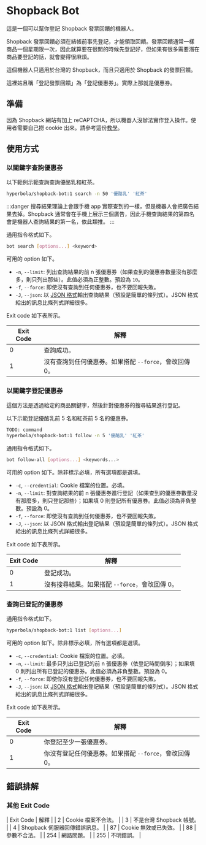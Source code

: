 # Shopback Bot

這是一個可以幫你登記 Shopback 發票回饋的機器人。

Shopback 發票回饋必須在結帳前事先登記，才能領取回饋。發票回饋通常一樣商品一個星期限一次，因此就算要在很閒的時候先登記好，但如果有很多需要潛在商品要登記的話，就會變得很麻煩。

這個機器人只適用於台灣的 Shopback，而且只適用於 Shopback 的發票回饋。

這裡姑且稱「登記發票回饋」為「登記優惠券」。實際上那就是優惠券。

## 準備

因為 Shopback 網站有加上 reCAPTCHA，所以機器人沒辦法實作登入操作。使用者需要自己撈 cookie 出來。請參考這份[教學](/docs/get-cookie.md)。

## 使用方式

### 以關鍵字查詢優惠券

以下範例示範查詢查詢優酪乳和紅茶。

```sh
hyperbola/shopback-bot:1 search -n 50 '優酪乳' '紅茶'
```

:::danger
搜尋結果理論上會跟手機 app 實際查到的一樣，但是機器人會把廣告結果去掉。Shopback 通常會在手機上展示三個廣告，因此手機查詢結果的第四名會是機器人查詢結果的第一名，依此類推。
:::

通用指令格式如下。

```sh
bot search [options...] <keyword>
```

可用的 option 如下。

- `-n`, `--limit`: 列出查詢結果的前 n 張優惠券（如果查到的優惠券數量沒有那麼多，則只列出那些）。此值必須為正整數。預設為 `10`。
- `-f`, `--force`: 即使沒有查詢到任何優惠券，也不要回報失敗。
- `-J`, `--json`: 以 [JSON 格式](/docs/response.md)輸出查詢結果（預設是簡單的條列式）。JSON 格式給出的訊息比條列式詳細很多。

Exit code 如下表所示。

| Exit Code | 解釋 |
| --------- | --- |
| 0         | 查詢成功。 |
| 1         | 沒有查詢到任何優惠券。如果搭配 `--force`，會改回傳 0。 |

### 以關鍵字登記優惠券

這個方法是透過給定的商品關鍵字，然後針對優惠券的搜尋結果進行登記。

以下示範登記優酪乳前 5 名和紅茶前 5 名的優惠券。

```sh
TODO: command
hyperbola/shopback-bot:1 follow -n 5 '優酪乳' '紅茶'
```

通用指令格式如下。

```sh
bot follow-all [options...] <keywords...>
```

可用的 option 如下。除非標示必填，所有選項都是選填。

- `-c`, `--credential`: Cookie 檔案的位置。必填。
- `-n`, `--limit`: 對查詢結果的前 n 張優惠券進行登記（如果查到的優惠券數量沒有那麼多，則只登記那些）；如果填 0 則登記所有優惠券。此值必須為非負整數。預設為 0。
- `-f`, `--force`: 即使沒有查詢到任何優惠券，也不要回報失敗。
- `-J`, `--json`: 以 JSON 格式輸出登記結果（預設是簡單的條列式）。JSON 格式給出的訊息比條列式詳細很多。

Exit code 如下表所示。

| Exit Code | 解釋 |
| --------- | --- |
| 0         | 登記成功。 |
| 1         | 沒有搜尋結果。如果搭配 `--force`，會改回傳 0。 |

### 查詢已登記的優惠券

通用指令格式如下。

```sh
hyperbola/shopback-bot:1 list [options...]
```

可用的 option 如下。除非標示必填，所有選項都是選填。

- `-c`, `--credential`: Cookie 檔案的位置。必填。
- `-n`, `--limit`: 最多只列出已登記的前 n 張優惠券（依登記時間倒序）；如果填 0 則列出所有已登記的優惠券。此值必須為非負整數。預設為 0。
- `-f`, `--force`: 即使你沒有登記任何優惠券，也不要回報失敗。
- `-J`, `--json`: 以 [JSON 格式](/docs/response.md)輸出登記結果（預設是簡單的條列式）。JSON 格式給出的訊息比條列式詳細很多。

Exit code 如下表所示。

| Exit Code | 解釋 |
| --------- | --- |
| 0         | 你登記至少一張優惠券。 |
| 1         | 你沒有登記任何優惠券。如果搭配 `--force`，會改回傳 0。 |

## 錯誤排解

### 其他 Exit Code

| Exit Code | 解釋 |
| 2 | Cookie 檔案不合法。 |
| 3 | 不是台灣 Shopback 帳號。 |
| 4 | Shopback 伺服器回傳錯誤訊息。 |
| 87 | Cookie 無效或已失效。 |
| 88 | 參數不合法。 |
| 254 | 網路問題。 |
| 255 | 不明錯誤。 |
